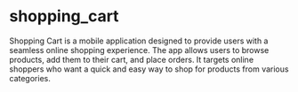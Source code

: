 # shopping_cart
Shopping Cart is a mobile application designed to provide users with a seamless online shopping experience. The app allows users to browse products, add them to their cart, and place orders. It targets online shoppers who want a quick and easy way to shop for products from various categories.
